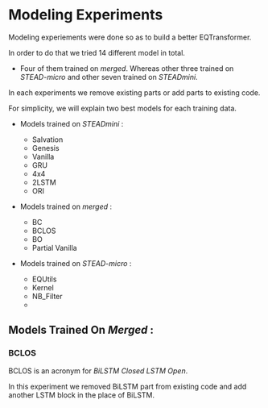 # Modeling Experiments #

Modeling experiements were done so as to build a better EQTransformer. 

In order to do that we tried 14 different model in total. 

* Four of them trained on _merged_. Whereas other three trained on _STEAD-micro_ and other seven trained on _STEADmini_.

In each experiments we remove existing parts or add parts to existing code.

For simplicity, we will explain two best models for each training data.
* Models trained on _STEADmini_ :
  * Salvation
  * Genesis
  * Vanilla
  * GRU
  * 4x4
  * 2LSTM
  * ORI


* Models trained on _merged_ :
  * BC
  * BCLOS
  * BO
  * Partial Vanilla
  
* Models trained on _STEAD-micro_ :
  * EQUtils
  * Kernel
  * NB_Filter
  *

## Models Trained On _Merged_ : ##

### BCLOS ###
BCLOS is an acronym for *BiLSTM Closed LSTM Open*.

In this experiment we removed BiLSTM part from existing code and add another LSTM block in the place of BiLSTM.  







